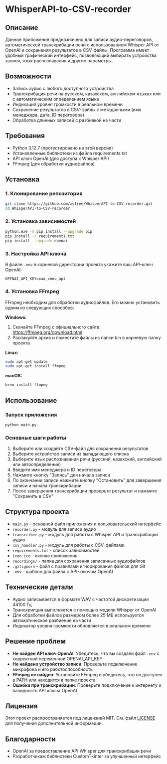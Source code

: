 # WhisperAPI-to-CSV-recorder

## Описание
Данное приложение предназначено для записи аудио-переговоров, автоматической транскрибации речи с использованием Whisper API от OpenAI и сохранения результатов в CSV-файлы. Программа имеет удобный графический интерфейс, позволяющий выбирать устройства записи, язык распознавания и другие параметры.

## Возможности
- Запись аудио с любого доступного устройства
- Транскрибация речи на русском, казахском, английском языках или с автоматическим определением языка
- Индикация уровня громкости в реальном времени
- Сохранение результатов в CSV-файлы с метаданными (имя менеджера, дата, ID переговора)
- Обработка длинных записей с разбивкой на части

## Требования
- Python 3.12.7 (протестировано на этой версии)
- Установленные библиотеки из файла requirements.txt
- API ключ OpenAI (для доступа к Whisper API)
- FFmpeg (для обработки аудиофайлов)

## Установка

### 1. Клонирование репозитория
```bash
git clone https://github.com/zsfree/WhisperAPI-to-CSV-recorder.git
cd WhisperAPI-to-CSV-recorder
```

### 2. Установка зависимостей
```bash
python.exe -m pip install --upgrade pip
pip install -r requirements.txt
pip install --upgrade openai
```

### 3. Настройка API ключа
В файле `.env` в корневой директории проекта укажите ваш API-ключ OpenAI:
```
OPENAI_API_KEY=ваш_ключ_api
```

### 4. Установка FFmpeg
FFmpeg необходим для обработки аудиофайлов. Его можно установить одним из следующих способов:

**Windows:**
1. Скачайте FFmpeg с официального сайта: https://ffmpeg.org/download.html
2. Распакуйте архив и поместите файлы из папки bin в корневую папку проекта

**Linux:**
```bash
sudo apt-get update
sudo apt-get install ffmpeg
```

**macOS:**
```bash
brew install ffmpeg
```

## Использование

### Запуск приложения
```bash
python main.py
```

### Основные шаги работы
1. Выберите или создайте CSV-файл для сохранения результатов
2. Выберите устройство записи из выпадающего списка
3. Выберите язык распознавания речи (русский, казахский, английский или автоопределение)
4. Введите имя менеджера и ID переговора
5. Нажмите кнопку "Запись" для начала записи
6. По окончании записи нажмите кнопку "Остановить" для завершения записи и начала транскрибации
7. После завершения транскрибации проверьте результат и нажмите "Сохранить в CSV"

## Структура проекта
- `main.py` - основной файл приложения и пользовательский интерфейс
- `recorder.py` - модуль для записи аудио
- `transcriber.py` - модуль для работы с Whisper API и транскрибации аудио
- `csv_handler.py` - модуль для работы с CSV-файлами
- `requirements.txt` - список зависимостей
- `icon.ico` - иконка приложения
- `recordings/` - папка для сохранения записанных аудиофайлов
- `.gitignore` - файл с правилами игнорирования файлов для Git
- `.env` - шаблон для файла с API-ключом OpenAI

## Технические детали
- Аудио записывается в формате WAV с частотой дискретизации 44100 Гц
- Транскрипция выполняется с помощью модели Whisper от OpenAI
- Для обработки файлов размером более 25 МБ используется автоматическое разбиение на части
- Индикатор уровня громкости обновляется в реальном времени

## Решение проблем
- **Не найден API ключ OpenAI**: Убедитесь, что вы создали файл `.env` с корректной переменной OPENAI_API_KEY
- **Не найдено устройство записи**: Проверьте подключение микрофона и его работоспособность
- **FFmpeg не найден**: Установите FFmpeg и убедитесь, что он доступен в PATH или находится в папке проекта
- **Ошибка при транскрибации**: Проверьте подключение к интернету и валидность API ключа OpenAI

## Лицензия
Этот проект распространяется под лицензией MIT. См. файл [LICENSE](LICENSE) для получения дополнительной информации.



## Благодарности
- OpenAI за предоставление API Whisper для транскрибации речи
- Разработчикам библиотеки CustomTkinter за улучшенный интерфейс
